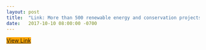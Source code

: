 ```yaml
---
layout: post
title:  "Link: More than 500 renewable energy and conservation projects you can build"
date:   2017-10-10 08:00:00 -0700
---
```


<p style="text-align: center">

<a target="_blank" href="http://www.builditsolar.com/Projects/Projects.html" 
              onclick="ga('send', 'event', 'great-link', 'clicked', 'exit');"
              class="btn btn-amazon" 
style="background-color: orange" >View Link</a>

</p>
